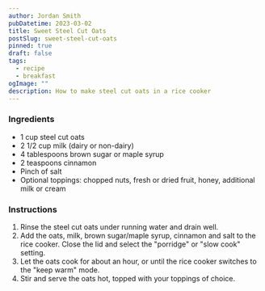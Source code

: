 ```yaml
---
author: Jordan Smith
pubDatetime: 2023-03-02
title: Sweet Steel Cut Oats
postSlug: sweet-steel-cut-oats
pinned: true
draft: false
tags:
  - recipe
  - breakfast
ogImage: ""
description: How to make steel cut oats in a rice cooker
---
```


### Ingredients

- 1 cup steel cut oats
- 2 1/2 cup milk (dairy or non-dairy)
- 4 tablespoons brown sugar or maple syrup
- 2 teaspoons cinnamon
- Pinch of salt
- Optional toppings: chopped nuts, fresh or dried fruit, honey, additional milk or cream

### Instructions

1. Rinse the steel cut oats under running water and drain well.
2. Add the oats, milk, brown sugar/maple syrup, cinnamon and salt to the rice cooker. Close the lid and select the "porridge" or "slow cook" setting.
3. Let the oats cook for about an hour, or until the rice cooker switches to the "keep warm" mode.
4. Stir and serve the oats hot, topped with your toppings of choice.
